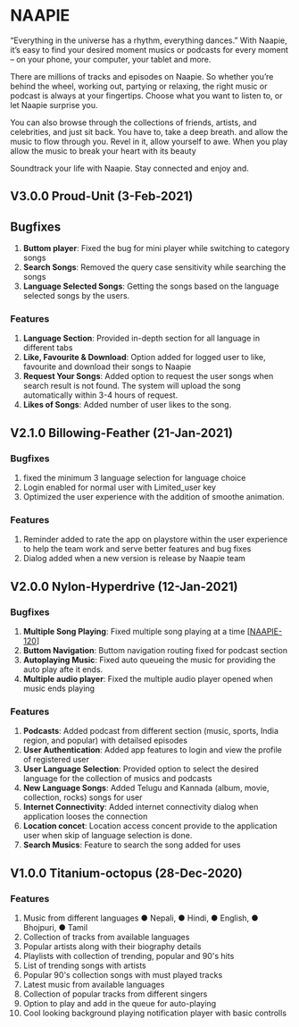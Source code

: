 # NAAPIE 
“Everything in the universe has a rhythm, everything dances.” 
With Naapie, it’s easy to find your desired moment musics or podcasts for every moment – on your phone, your computer, your tablet and more.

There are millions of tracks and episodes on Naapie. So whether you’re behind the wheel, working out, partying or relaxing, the right music or podcast is always at your fingertips. Choose what you want to listen to, or let Naapie surprise you.

You can also browse through the collections of friends, artists, and celebrities, and just sit back. You have to, take a deep breath. and allow the music to flow through you. Revel in it, allow yourself to awe. When you play allow the music to break your heart with its beauty

Soundtrack your life with Naapie. Stay connected and enjoy and.

## V3.0.0 Proud-Unit (3-Feb-2021)
## Bugfixes
1) **Buttom player**: Fixed the bug for mini player while switching to category songs
2) **Search Songs**: Removed the query case sensitivity while searching the songs 
3) **Language Selected Songs**: Getting the songs based on the language selected songs by the users. 

### Features
1) **Language Section**: Provided in-depth section for all language in different tabs
2) **Like, Favourite & Download**: Option added for logged user to like, favourite and download their songs to Naapie
3) **Request Your Songs**: Added option to request the user songs when search result is not found. The system will upload the song automatically within 3-4 hours of request. 
4) **Likes of Songs**: Added number of user likes to the song.  

## V2.1.0 Billowing-Feather (21-Jan-2021)
### Bugfixes
1) fixed the minimum 3 language selection for language choice 
2) Login enabled for normal user with Limited_user key
3) Optimized the user experience with the addition of smoothe animation.

### Features
1) Reminder added to rate the app on playstore within the user experience to help the team work and serve better features and bug fixes
2) Dialog added when a new version is release by Naapie team

## V2.0.0 Nylon-Hyperdrive (12-Jan-2021) 
### Bugfixes
1) **Multiple Song Playing**: Fixed multiple song playing at a time [[NAAPIE-120](https://sonaconsolidate11.atlassian.net/browse/NAAPIE-120)] 
2) **Buttom Navigation**: Buttom navigation routing fixed for podcast section
3) **Autoplaying Music**: Fixed auto queueing the music for providing the auto play afte it ends. 
4) **Multiple audio player**: Fixed the multiple audio player opened when music ends playing
### Features
1) **Podcasts**:  Added podcast from different section (music, sports, India region, and popular) with detailsed episodes
2) **User Authentication**: Added app features to login and view the profile of registered user
3) **User Language Selection**: Provided option to select the desired language for the collection of musics and podcasts
4) **New Language Songs**: Added Telugu and Kannada (album, movie, collection, rocks) songs for user
5) **Internet Connectivity**: Added internet connectivity dialog when application looses the connection
6) **Location concet**: Location access concent provide to the application user when skip of language selection is done. 
7) **Search Musics**: Feature to search the song added for uses

## V1.0.0 Titanium-octopus (28-Dec-2020)
### Features
1) Music from different languages
    ● Nepali, 
    ● Hindi, 
    ● English, 
    ● Bhojpuri, 
    ● Tamil
2) Collection of tracks from available languages
3) Popular artists along with their biography details
4) Playlists with collection of trending, popular and 90's hits
5) List of trending songs with artists
6) Popular 90's collection songs with must played tracks
7) Latest music from available languages
8) Collection of popular tracks from different singers
9) Option to play and add in the queue for auto-playing
10) Cool looking background playing notification player with basic controlls
